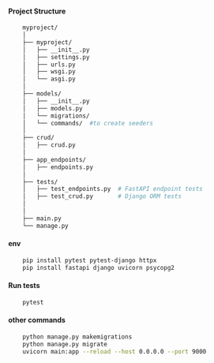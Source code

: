 

#### Project Structure ###

```bash
    myproject/
    │
    ├── myproject/
    │   ├── __init__.py
    │   ├── settings.py
    │   ├── urls.py
    │   ├── wsgi.py
    │   └── asgi.py
    │
    ├── models/
    │   ├── __init__.py
    │   ├── models.py
    │   └── migrations/
    │   └── commands/  #to create seeders
    │
    ├── crud/
    │   ├── crud.py
    │
    ├── app_endpoints/
    │   ├── endpoints.py
    │
    ├── tests/
    │   ├── test_endpoints.py  # FastAPI endpoint tests
    │   ├── test_crud.py       # Django ORM tests
    │
    │
    ├── main.py
    └── manage.py
```

#### env ###

```bash
    pip install pytest pytest-django httpx
    pip install fastapi django uvicorn psycopg2
```

#### Run tests ###

```bash
    pytest
```

#### other commands

```bash
    python manage.py makemigrations
    python manage.py migrate
    uvicorn main:app --reload --host 0.0.0.0 --port 9000
```




